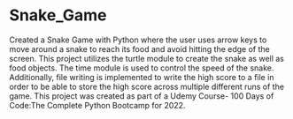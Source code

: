 # Snake_Game
Created a Snake Game with Python where the user uses arrow keys to move around a snake to reach its food and avoid hitting the edge of the screen. 
This project utilizes the turtle module to create the snake as well as food objects. The time module is used to control the speed of the snake. Additionally, file writing is implemented to write the high score to a file in order to be able to store the high score across multiple different runs of the game. This project was created as part of a Udemy Course- 100 Days of Code:The Complete Python Bootcamp for 2022.

